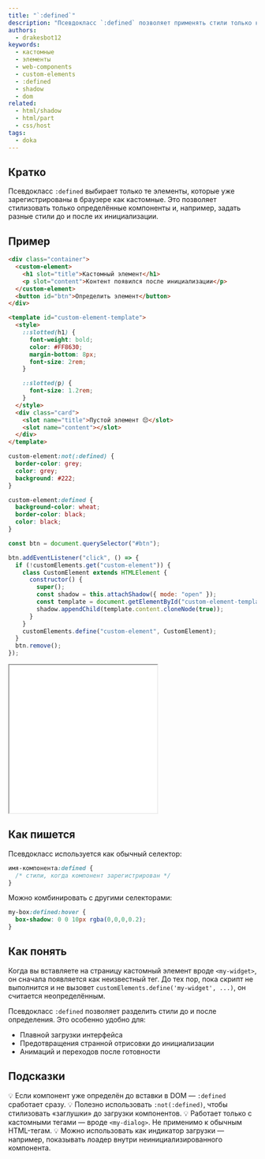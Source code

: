 ```yaml
---
title: "`:defined`"
description: "Псевдокласс `:defined` позволяет применять стили только к тем элементам, которые уже зарегистрированы как кастомные компоненты."
authors:
  - drakesbot12
keywords:
  - кастомные
  - элементы
  - web-components
  - custom-elements
  - :defined
  - shadow
  - dom
related:
  - html/shadow
  - html/part
  - css/host
tags:
  - doka
---
```


## Кратко

Псевдокласс `:defined` выбирает только те элементы, которые уже зарегистрированы в браузере как кастомные. Это позволяет стилизовать только определённые компоненты и, например, задать разные стили до и после их инициализации.

## Пример

```html
<div class="container">
  <custom-element>
    <h1 slot="title">Кастомный элемент</h1>
    <p slot="content">Контент появился после инициализации</p>
  </custom-element>
  <button id="btn">Определить элемент</button>
</div>

<template id="custom-element-template">
  <style>
    ::slotted(h1) {
      font-weight: bold;
      color: #FF8630;
      margin-bottom: 8px;
      font-size: 2rem;
    }

    ::slotted(p) {
      font-size: 1.2rem;
    }
  </style>
  <div class="card">
    <slot name="title">Пустой элемент 😔</slot>
    <slot name="content"></slot>
  </div>
</template>
```

```css
custom-element:not(:defined) {
  border-color: grey;
  color: grey;
  background: #222;
}

custom-element:defined {
  background-color: wheat;
  border-color: black;
  color: black;
}
```

```js
const btn = document.querySelector("#btn");

btn.addEventListener("click", () => {
  if (!customElements.get("custom-element")) {
    class CustomElement extends HTMLElement {
      constructor() {
        super();
        const shadow = this.attachShadow({ mode: "open" });
        const template = document.getElementById("custom-element-template");
        shadow.appendChild(template.content.cloneNode(true));
      }
    }
    customElements.define("custom-element", CustomElement);
  }
  btn.remove();
});
```

<iframe title="Демонстрация :defined" src="demos/basic/" height="300"></iframe>

## Как пишется

Псевдокласс используется как обычный селектор:

```css
имя-компонента:defined {
  /* стили, когда компонент зарегистрирован */
}
```

Можно комбинировать с другими селекторами:

```css
my-box:defined:hover {
  box-shadow: 0 0 10px rgba(0,0,0,0.2);
}
```

## Как понять

Когда вы вставляете на страницу кастомный элемент вроде `<my-widget>`, он сначала появляется как неизвестный тег. До тех пор, пока скрипт не выполнится и не вызовет `customElements.define('my-widget', ...)`, он считается неопределённым.

Псевдокласс `:defined` позволяет разделить стили до и после определения. Это особенно удобно для:

- Плавной загрузки интерфейса
- Предотвращения странной отрисовки до инициализации
- Анимаций и переходов после готовности

## Подсказки

💡 Если компонент уже определён до вставки в DOM — `:defined` сработает сразу.
💡 Полезно использовать `:not(:defined)`, чтобы стилизовать «заглушки» до загрузки компонентов.
💡 Работает только с кастомными тегами — вроде `<my-dialog>`. Не применимо к обычным HTML-тегам.
💡 Можно использовать как индикатор загрузки — например, показывать лоадер внутри неинициализированного компонента.
